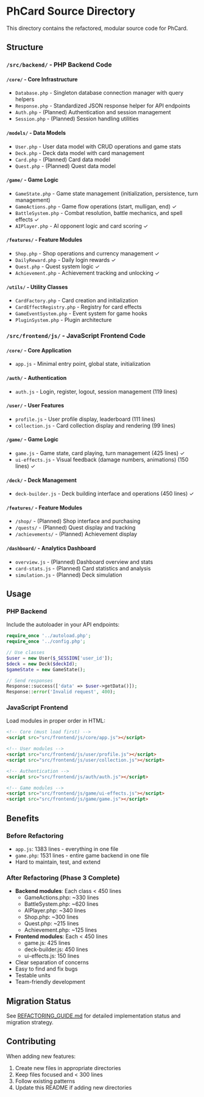 # PhCard Source Directory

This directory contains the refactored, modular source code for PhCard.

## Structure

### `/src/backend/` - PHP Backend Code

#### `/core/` - Core Infrastructure
- `Database.php` - Singleton database connection manager with query helpers
- `Response.php` - Standardized JSON response helper for API endpoints
- `Auth.php` - (Planned) Authentication and session management
- `Session.php` - (Planned) Session handling utilities

#### `/models/` - Data Models
- `User.php` - User data model with CRUD operations and game stats
- `Deck.php` - Deck data model with card management
- `Card.php` - (Planned) Card data model
- `Quest.php` - (Planned) Quest data model

#### `/game/` - Game Logic
- `GameState.php` - Game state management (initialization, persistence, turn management)
- `GameActions.php` - Game flow operations (start, mulligan, end) ✓
- `BattleSystem.php` - Combat resolution, battle mechanics, and spell effects ✓
- `AIPlayer.php` - AI opponent logic and card scoring ✓

#### `/features/` - Feature Modules
- `Shop.php` - Shop operations and currency management ✓
- `DailyReward.php` - Daily login rewards ✓
- `Quest.php` - Quest system logic ✓
- `Achievement.php` - Achievement tracking and unlocking ✓

#### `/utils/` - Utility Classes
- `CardFactory.php` - Card creation and initialization
- `CardEffectRegistry.php` - Registry for card effects
- `GameEventSystem.php` - Event system for game hooks
- `PluginSystem.php` - Plugin architecture

### `/src/frontend/js/` - JavaScript Frontend Code

#### `/core/` - Core Application
- `app.js` - Minimal entry point, global state, initialization

#### `/auth/` - Authentication
- `auth.js` - Login, register, logout, session management (119 lines)

#### `/user/` - User Features
- `profile.js` - User profile display, leaderboard (111 lines)
- `collection.js` - Card collection display and rendering (99 lines)

#### `/game/` - Game Logic
- `game.js` - Game state, card playing, turn management (425 lines) ✓
- `ui-effects.js` - Visual feedback (damage numbers, animations) (150 lines) ✓

#### `/deck/` - Deck Management
- `deck-builder.js` - Deck building interface and operations (450 lines) ✓

#### `/features/` - Feature Modules
- `/shop/` - (Planned) Shop interface and purchasing
- `/quests/` - (Planned) Quest display and tracking
- `/achievements/` - (Planned) Achievement display

#### `/dashboard/` - Analytics Dashboard
- `overview.js` - (Planned) Dashboard overview and stats
- `card-stats.js` - (Planned) Card statistics and analysis
- `simulation.js` - (Planned) Deck simulation

## Usage

### PHP Backend

Include the autoloader in your API endpoints:

```php
require_once '../autoload.php';
require_once '../config.php';

// Use classes
$user = new User($_SESSION['user_id']);
$deck = new Deck($deckId);
$gameState = new GameState();

// Send responses
Response::success(['data' => $user->getData()]);
Response::error('Invalid request', 400);
```

### JavaScript Frontend

Load modules in proper order in HTML:

```html
<!-- Core (must load first) -->
<script src="src/frontend/js/core/app.js"></script>

<!-- User modules -->
<script src="src/frontend/js/user/profile.js"></script>
<script src="src/frontend/js/user/collection.js"></script>

<!-- Authentication -->
<script src="src/frontend/js/auth/auth.js"></script>

<!-- Game modules -->
<script src="src/frontend/js/game/ui-effects.js"></script>
<script src="src/frontend/js/game/game.js"></script>
```

## Benefits

### Before Refactoring
- `app.js`: 1383 lines - everything in one file
- `game.php`: 1531 lines - entire game backend in one file
- Hard to maintain, test, and extend

### After Refactoring (Phase 3 Complete)
- **Backend modules**: Each class < 450 lines
  - GameActions.php: ~330 lines
  - BattleSystem.php: ~620 lines
  - AIPlayer.php: ~340 lines
  - Shop.php: ~300 lines
  - Quest.php: ~215 lines
  - Achievement.php: ~125 lines
- **Frontend modules**: Each < 450 lines
  - game.js: 425 lines
  - deck-builder.js: 450 lines
  - ui-effects.js: 150 lines
- Clear separation of concerns
- Easy to find and fix bugs
- Testable units
- Team-friendly development

## Migration Status

See [REFACTORING_GUIDE.md](../REFACTORING_GUIDE.md) for detailed implementation status and migration strategy.

## Contributing

When adding new features:
1. Create new files in appropriate directories
2. Keep files focused and < 300 lines
3. Follow existing patterns
4. Update this README if adding new directories
